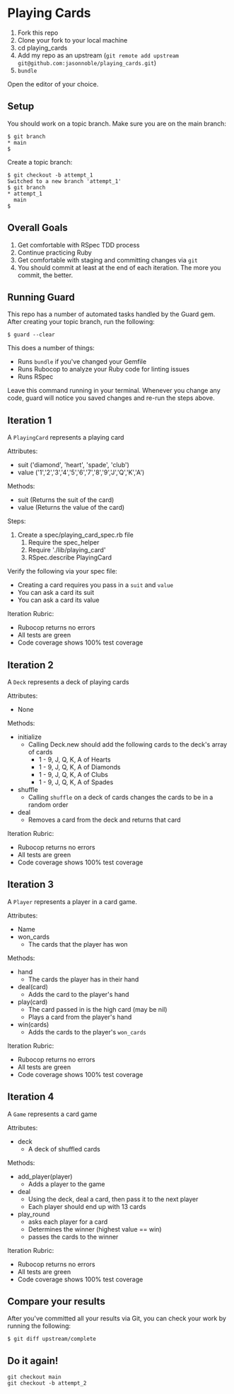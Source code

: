 # Playing Cards

1. Fork this repo
2. Clone your fork to your local machine
3. cd playing_cards
4. Add my repo as an upstream (`git remote add upstream git@github.com:jasonnoble/playing_cards.git`)
5. `bundle`

Open the editor of your choice.

## Setup

You should work on a topic branch. Make sure you are on the main branch:

```
$ git branch
* main
$
```

Create a topic branch:

```
$ git checkout -b attempt_1
Switched to a new branch 'attempt_1'
$ git branch
* attempt_1
  main
$
```

## Overall Goals

1. Get comfortable with RSpec TDD process
2. Continue practicing Ruby
3. Get comfortable with staging and committing changes via `git`
4. You should commit at least at the end of each iteration. The more you commit, the better.

## Running Guard

This repo has a number of automated tasks handled by the Guard gem. After creating your topic branch, run the following:

```
$ guard --clear
```

This does a number of things:

* Runs `bundle` if you've changed your Gemfile
* Runs Rubocop to analyze your Ruby code for linting issues
* Runs RSpec

Leave this command running in your terminal. Whenever you change any code, guard will notice you saved changes and re-run the steps above.

## Iteration 1

A `PlayingCard` represents a playing card

Attributes:

* suit ('diamond', 'heart', 'spade', 'club')
* value ('1','2','3','4','5','6','7','8','9','J','Q','K','A')

Methods:

* suit (Returns the suit of the card)
* value (Returns the value of the card)

Steps:
1. Create a spec/playing_card_spec.rb file
   1. Require the spec_helper
   2. Require './lib/playing_card'
   3. RSpec.describe PlayingCard

Verify the following via your spec file:

* Creating a card requires you pass in a `suit` and `value`
* You can ask a card its suit
* You can ask a card its value

Iteration Rubric:

* Rubocop returns no errors
* All tests are green
* Code coverage shows 100% test coverage

## Iteration 2

A `Deck` represents a deck of playing cards

Attributes:

* None

Methods:

* initialize
  * Calling Deck.new should add the following cards to the deck's array of cards
    * 1 - 9, J, Q, K, A of Hearts
    * 1 - 9, J, Q, K, A of Diamonds
    * 1 - 9, J, Q, K, A of Clubs
    * 1 - 9, J, Q, K, A of Spades
* shuffle
  * Calling `shuffle` on a deck of cards changes the cards to be in a random order
* deal
  * Removes a card from the deck and returns that card

Iteration Rubric:

* Rubocop returns no errors
* All tests are green
* Code coverage shows 100% test coverage

## Iteration 3

A `Player` represents a player in a card game.

Attributes:

* Name
* won_cards
  * The cards that the player has won

Methods:

* hand
  * The cards the player has in their hand
* deal(card)
  * Adds the card to the player's hand
* play(card)
  * The card passed in is the high card (may be nil)
  * Plays a card from the player's hand
* win(cards)
   * Adds the cards to the player's `won_cards`
   
Iteration Rubric:

* Rubocop returns no errors
* All tests are green
* Code coverage shows 100% test coverage

## Iteration 4

A `Game` represents a card game

Attributes:

* deck
  * A deck of shuffled cards

Methods:

* add_player(player)
  * Adds a player to the game
* deal
  * Using the deck, deal a card, then pass it to the next player
  * Each player should end up with 13 cards
* play_round
  * asks each player for a card
  * Determines the winner (highest value == win)
  * passes the cards to the winner

Iteration Rubric:

* Rubocop returns no errors
* All tests are green
* Code coverage shows 100% test coverage

## Compare your results

After you've committed all your results via Git, you can check your work by running the following:

```
$ git diff upstream/complete
```

## Do it again!

```
git checkout main
git checkout -b attempt_2
```
